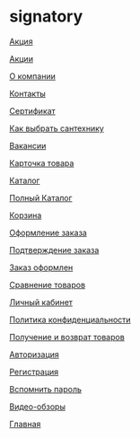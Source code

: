 # signatory

<p><a href="https://lia5.github.io/2018-03-signatory/discount.html">Акция</a></p>
<p><a href="https://lia5.github.io/2018-03-signatory/discounts.html">Акции</a></p>
<p><a href="https://lia5.github.io/2018-03-signatory/about.html">О компании</a></p>
<p><a href="https://lia5.github.io/2018-03-signatory/contacts.html">Контакты</a></p>
<p><a href="https://lia5.github.io/2018-03-signatory/sertific.html">Сертификат</a></p>
<p><a href="https://lia5.github.io/2018-03-signatory/how-choose.html">Как выбрать сантехнику</a></p>
<p><a href="https://lia5.github.io/2018-03-signatory/vacancies.html">Вакансии</a></p>
<p><a href="https://lia5.github.io/2018-03-signatory/card-prod.html">Карточка товара</a></p>
<p><a href="https://lia5.github.io/2018-03-signatory/catalog.html">Каталог</a></p>
<p><a href="https://lia5.github.io/2018-03-signatory/catalog-full.html">Полный Каталог</a></p>
<p><a href="https://lia5.github.io/2018-03-signatory/cart.html">Корзина</a></p>
<p><a href="https://lia5.github.io/2018-03-signatory/order.html">Оформление заказа</a></p>
<p><a href="https://lia5.github.io/2018-03-signatory/order-confirm.html">Подтверждение заказа</a></p>
<p><a href="https://lia5.github.io/2018-03-signatory/order-finish.html">Заказ оформлен</a></p>
<p><a href="https://lia5.github.io/2018-03-signatory/compare.html">Сравнение товаров</a></p>
<p><a href="https://lia5.github.io/2018-03-signatory/user-cab.html">Личный кабинет</a></p>
<p><a href="https://lia5.github.io/2018-03-signatory/confident.html">Политика конфиденциальности</a></p>
<p><a href="https://lia5.github.io/2018-03-signatory/receiving-return.html">Получение и возврат товаров</a></p>
<p><a href="https://lia5.github.io/2018-03-signatory/avtoriz.html">Авторизация</a></p>
<p><a href="https://lia5.github.io/2018-03-signatory/registr.html">Регистрация</a></p>
<p><a href="https://lia5.github.io/2018-03-signatory/remember-pass.html">Вспомнить пароль</a></p>
<p><a href="https://lia5.github.io/2018-03-signatory/video.html">Видео-обзоры</a></p>
<p><a href="https://lia5.github.io/2018-03-signatory/index.html">Главная</a></p>